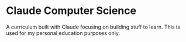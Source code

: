 # Claude Computer Science

A curriculum built with Claude focusing on building stuff to learn.
This is used for my personal education purposes only.
